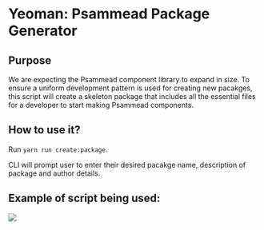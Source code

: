 # Yeoman: Psammead Package Generator

## Purpose

We are expecting the Psammead component library to expand in size. To ensure a uniform development pattern is used for creating new pacakges, this script will create a skeleton package that includes all the essential files for a developer to start making Psammead components.

## How to use it?

Run `yarn run create:package`.

CLI will prompt user to enter their desired pacakge name, description of package and author details.

## Example of script being used:

![](https://user-images.githubusercontent.com/30599794/63608957-08052300-c5ce-11e9-847c-43676dd0bf3c.png)
